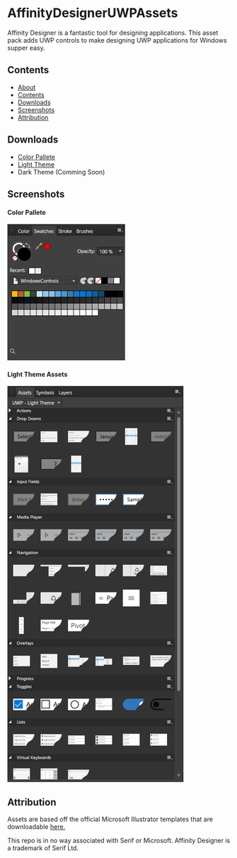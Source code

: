 # <a name="top"></a>AffinityDesignerUWPAssets

Affinity Designer is a fantastic tool for designing applications. This asset pack adds UWP controls to make designing UWP applications for Windows supper easy.

## <a name="contents"></a>Contents
* [About](#top)
* [Contents](#contents)
* [Downloads](#downloads)
* [Screenshots](#screenshots)
* [Attribution](#attribution)

## <a name="downloads"></a>Downloads
* [Color Pallete](https://github.com/chrisg32/AffinityDesignerUWPAssets/raw/master/ColorPalette.afpalette "ColorPalette.afpalette")
* [Light Theme](https://github.com/chrisg32/AffinityDesignerUWPAssets/raw/master/Assets/UWP_LightTheme.afassets "UWP_LightTheme.afassets")
* Dark Theme (Comming Soon)

## <a name="screenshots"></a>Screenshots

#### Color Pallete
![Color Pallete Screenshot](https://github.com/chrisg32/AffinityDesignerUWPAssets/raw/master/Screenshots/swatches.png "Color Pallete")

#### Light Theme Assets
![Light Theme Assets Screenshot](https://github.com/chrisg32/AffinityDesignerUWPAssets/raw/master/Screenshots/light_theme.png "Light Theme Assets")

## <a name="attribution"></a>Attribution

Assets are based off the official Microsoft Illustrator templates that are downloadable [here.](https://docs.microsoft.com/en-us/windows/uwp/design-downloads/index)

This repo is in no way associated with Serif or Microsoft. Affinity Designer is a trademark of Serif Ltd.
